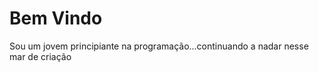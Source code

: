 <div>
  <h1>Bem Vindo</h1>
  <div style='fontSize: 15px'>Sou um jovem principiante na programação...continuando a nadar nesse mar de criação</div>
</div>
